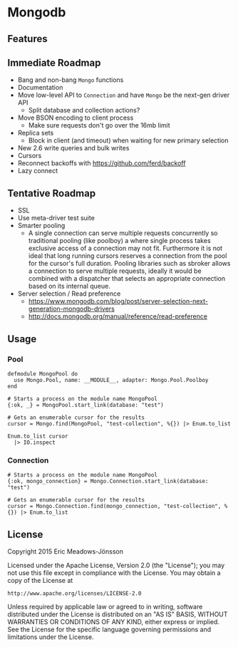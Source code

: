 Mongodb
=======

## Features

## Immediate Roadmap

  * Bang and non-bang `Mongo` functions
  * Documentation
  * Move low-level API to `Connection` and have `Mongo` be the next-gen driver API
    - Split database and collection actions?
  * Move BSON encoding to client process
    - Make sure requests don't go over the 16mb limit
  * Replica sets
    - Block in client (and timeout) when waiting for new primary selection
  * New 2.6 write queries and bulk writes
  * Cursors
  * Reconnect backoffs with https://github.com/ferd/backoff
  * Lazy connect

## Tentative Roadmap

  * SSL
  * Use meta-driver test suite
  * Smarter pooling
    - A single connection can serve multiple requests concurrently so traditional pooling (like poolboy) a where single process takes exclusive access of a connection may not fit. Furthermore it is not ideal that long running cursors reserves a connection from the pool for the cursor's full duration. Pooling libraries such as sbroker allows a connection to serve multiple requests, ideally it would be combined with a dispatcher that selects an appropriate connection based on its internal queue.
  * Server selection / Read preference
    - https://www.mongodb.com/blog/post/server-selection-next-generation-mongodb-drivers
    - http://docs.mongodb.org/manual/reference/read-preference

## Usage

### Pool

    defmodule MongoPool do
      use Mongo.Pool, name: __MODULE__, adapter: Mongo.Pool.Poolboy
    end

    # Starts a process on the module name MongoPool
    {:ok, _} = MongoPool.start_link(database: "test")

    # Gets an enumerable cursor for the results
    cursor = Mongo.find(MongoPool, "test-collection", %{}) |> Enum.to_list

    Enum.to_list cursor
      |> IO.inspect

### Connection

    # Starts a process on the module name MongoPool
    {:ok, mongo_connection} = Mongo.Connection.start_link(database: "test")

    # Gets an enumerable cursor for the results
    cursor = Mongo.Connection.find(mongo_connection, "test-collection", %{}) |> Enum.to_list

## License

Copyright 2015 Eric Meadows-Jönsson

Licensed under the Apache License, Version 2.0 (the "License");
you may not use this file except in compliance with the License.
You may obtain a copy of the License at

    http://www.apache.org/licenses/LICENSE-2.0

Unless required by applicable law or agreed to in writing, software
distributed under the License is distributed on an "AS IS" BASIS,
WITHOUT WARRANTIES OR CONDITIONS OF ANY KIND, either express or implied.
See the License for the specific language governing permissions and
limitations under the License.
